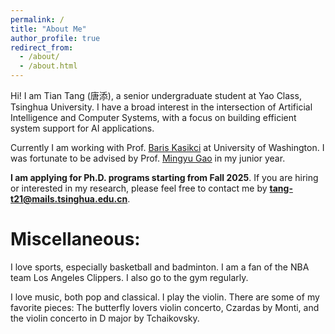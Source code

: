 ```yaml
---
permalink: /
title: "About Me"
author_profile: true
redirect_from: 
  - /about/
  - /about.html
---
```

Hi! I am Tian Tang (唐添), a senior undergraduate student at Yao Class, Tsinghua University. I have a broad interest in the intersection of Artificial Intelligence and Computer Systems, with a focus on building efficient system support for AI applications.

Currently I am working with Prof. [Baris Kasikci](https://homes.cs.washington.edu/~baris/) at University of Washington.
I was fortunate to be advised by Prof. [Mingyu Gao](http://people.iiis.tsinghua.edu.cn/~gaomy/) in my junior year.

**I am applying for Ph.D. programs starting from Fall 2025**. If you are hiring or interested in my research, please feel free to contact me by **tang-t21@mails.tsinghua.edu.cn**.

Miscellaneous:
======
I love sports, especially basketball and badminton. I am a fan of the NBA team Los Angeles Clippers.
I also go to the gym regularly.

I love music, both pop and classical. I play the violin. There are some of my favorite pieces:
The butterfly lovers violin concerto, Czardas by Monti, and the violin concerto in D major by Tchaikovsky.